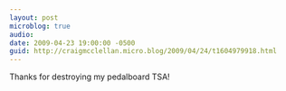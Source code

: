 ```yaml
---
layout: post
microblog: true
audio: 
date: 2009-04-23 19:00:00 -0500
guid: http://craigmcclellan.micro.blog/2009/04/24/t1604979918.html
---
```

Thanks for destroying my pedalboard TSA!
